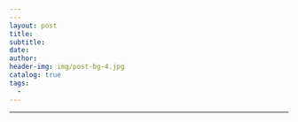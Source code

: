 ```yaml
---
---
layout: post
title: 
subtitle: 
date: 
author: 
header-img: img/post-bg-4.jpg
catalog: true
tags:
  - 
---
```

---

